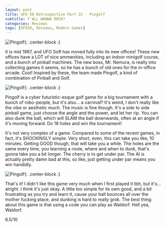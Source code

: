 ```yaml
---
layout: post
title: UFO 50 Retrospective Part 31 - Pingolf
subtitle: Y'ALL WANNA ROCK?
categories: Reviews
tags: [UFO50, Reviews, Modern Games]
---
```


![Pingolf](https://imgur.com/sZJYdkr.png){: .center-block :}

It is mid 1987, and UFO Soft has moved fully into its new offices! These new offices have a LOT of nice ammenities, including an indoor minigolf course, and a bunch of pinball machines. The new boss, Mr. Nemura, is really into collecting games it seems, so he has a bunch of old ones for the in-office arcade. Cool! Inspired by these, the team made Pingolf, a kind of combination of Pinball and Golf.

![Pingolf](https://imgur.com/PPUgwXj.png){: .center-block :}

Pingolf is a cyber futuristic-esque golf game for a big tournament with a bunch of robo-people, but it's also... a carnival? It's weird, I don't really like the vibe or aesthetic much. The music is fine though. It's a side to side pinball game, just choose the angle and the power, and let her rip. You can also dunk the ball, which will SLAM the ball downwards, often at an angle if it's moving forward. Do 18 holes and win the tournament!

It's not very complex of a game. Compared to some of the recent games, in fact, it's SHOCKINGLY simple. Very short, even, this can take you like, 10 minutes. Getting GOOD though, that will take you a while. The holes are the same every time, you learning a route, where and when to dunk, that's gonna take you a bit longer. The cherry is to get under par. The AI is actually pretty damn bad at this, so like, just getting under par means you win handidly.

![Pingolf](https://imgur.com/MQNta4a.png){: .center-block :}

That's it! I didn't like this game very much when I first played it tbh, but it's... alright. I think it's just okay. A little too simple for its own good, and a bit frustrating as you try and learn it, cause your ball bounces all over the mother fucking place, and dunking is hard to really grok. The best thing about this game is that using a code you can play as Waldorf. Hell yea, Waldorf.

6.5/10